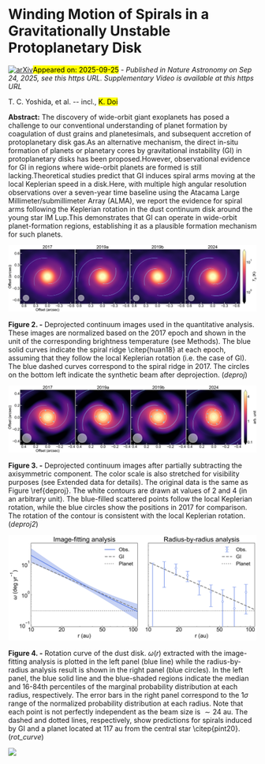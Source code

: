 <div class="macros" style="visibility:hidden;">
$\newcommand{\ensuremath}{}$
$\newcommand{\xspace}{}$
$\newcommand{\object}[1]{\texttt{#1}}$
$\newcommand{\farcs}{{.}''}$
$\newcommand{\farcm}{{.}'}$
$\newcommand{\arcsec}{''}$
$\newcommand{\arcmin}{'}$
$\newcommand{\ion}[2]{#1#2}$
$\newcommand{\textsc}[1]{\textrm{#1}}$
$\newcommand{\hl}[1]{\textrm{#1}}$
$\newcommand{\footnote}[1]{}$
$\newcommand{\bibinfo}[2]{#2}$
$\newcommand{\eprint}[2][]{\url{#2}}$
$\newcommand{\doi}[1]{\url{https://doi.org/#1}}$
$\newcommand{\bibinfo}[2]{#2}$
$\newcommand{\eprint}[2][]{\url{#2}}$
$\newcommand{\doi}[1]{\url{https://doi.org/#1}}$
$\newcommand{\actaa}{Acta Astron.}$
$\newcommand{\araa}{Annu. Rev. Astron. Astrophys.}$
$\newcommand{\areps}{Annu. Rev. Earth Planet. Sci.}$
$\newcommand{\aar}{Astron. Astrophys. Rev.}$
$\newcommand{\ab}{Astrobiology}$
$\newcommand{\aj}{Astron. J.}$
$\newcommand{\ac}{Astron. Comput.}$
$\newcommand{\apart}{Astropart. Phys.}$
$\newcommand{\apj}{Astrophys. J.}$
$\newcommand{\apjl}{Astrophys. J. Lett.}$
$\newcommand{\apjs}{Astrophys. J. Suppl. Ser.}$
$\newcommand{\ao}{Appl. Opt.}$
$\newcommand{\apss}{Astrophys. Space Sci.}$
$\newcommand{\aap}{Astron. Astrophys.}$
$\newcommand{\aapr}{Astron. Astrophys. Rev.}$
$\newcommand{\aaps}{Astron. Astrophys. Suppl.}$
$\newcommand{\baas}{Bull. Am. Astron. Soc.}$
$\newcommand{\caa}{Chin. Astron. Astrophys.}$
$\newcommand{\cjaa}{Chin. J. Astron. Astrophys.}$
$\newcommand{\cqg}{Class. Quantum Gravity}$
$\newcommand{\epsl}{Earth Planet. Sci. Lett.}$
$\newcommand{\expa}{Exp. Astron.}$
$\newcommand{\frass}{Front. Astron. Space Sci.}$
$\newcommand{\gal}{Galaxies}$
$\newcommand{\gca}{Geochim. Cosmochim. Acta}$
$\newcommand{\grl}{Geophys. Res. Lett.}$
$\newcommand{\icarus}{Icarus}$
$\newcommand{\ija}{Int. J. Astrobiol.}$
$\newcommand{\jatis}{J. Astron. Telesc. Instrum. Syst.}$
$\newcommand{\jcap}{J. Cosmol. Astropart. Phys.}$
$\newcommand{\jgr}{J. Geophys. Res.}$
$\newcommand{\jgrp}{J. Geophys. Res.: Planets}$
$\newcommand{\jqsrt}{J. Quant. Spectrosc. Radiat. Transf.}$
$\newcommand{\lrca}{Living Rev. Comput. Astrophys.}$
$\newcommand{\lrr}{Living Rev. Relativ.}$
$\newcommand{\lrsp}{Living Rev. Sol. Phys.}$
$\newcommand{\memsai}{Mem. Soc. Astron. Italiana}$
$\newcommand{\maps}{Meteorit. Planet. Sci.}$
$\newcommand{\mnras}{Mon. Not. R. Astron. Soc.}$
$\newcommand{\nat}{Nature}$
$\newcommand{\nastro}{Nat. Astron.}$
$\newcommand{\ncomms}{Nat. Commun.}$
$\newcommand{\ngeo}{Nat. Geosci.}$
$\newcommand{\nphys}{Nat. Phys.}$
$\newcommand{\na}{New Astron.}$
$\newcommand{\nar}{New Astron. Rev.}$
$\newcommand{\physrep}{Phys. Rep.}$
$\newcommand{\pra}{Phys. Rev. A}$
$\newcommand{\prb}{Phys. Rev. B}$
$\newcommand{\prc}{Phys. Rev. C}$
$\newcommand{\prd}{Phys. Rev. D}$
$\newcommand{\pre}{Phys. Rev. E}$
$\newcommand{\prl}{Phys. Rev. Lett.}$
$\newcommand{\psj}{Planet. Sci. J.}$
$\newcommand{\planss}{Planet. Space Sci.}$
$\newcommand{\pnas}{Proc. Natl Acad. Sci. USA}$
$\newcommand{\procspie}{Proc. SPIE}$
$\newcommand{\pasa}{Publ. Astron. Soc. Aust.}$
$\newcommand{\pasj}{Publ. Astron. Soc. Jpn}$
$\newcommand{\pasp}{Publ. Astron. Soc. Pac.}$
$\newcommand{\raa}{Res. Astron. Astrophys.}$
$\newcommand{\rasti}{RAS Tech. Instrum.}$
$\newcommand{\rmxaa}{Rev. Mexicana Astron. Astrofis.}$
$\newcommand{\rnaas}{Res. Notes Am. Astron. Soc.}$
$\newcommand{\sci}{Science}$
$\newcommand{\sciadv}{Sci. Adv.}$
$\newcommand{\solphys}{Sol. Phys.}$
$\newcommand{\sovast}{Soviet Astron.}$
$\newcommand{\ssr}{Space Sci. Rev.}$
$\newcommand{\uni}{Universe}$
$\newcommand{\rv}[1]{{\color{orange}#1}}$
$\newcommand{\gretwo}{{\rm I\hspace{-1.2pt}I}}$
$\newcommand{\greone}{{\rm I}}$
$\newcommand{\farcs}{\mbox{\ensuremath{.\!\!^{\prime\prime}}}}$
$\newcommand{\figurename}{Supplementary Figure}$
$\newcommand{\tablename}{Supplementary Table}$
$\newcommand\url{#1}$
$\newcommand{\urlprefix}{URL }$
$\newcommand\url{#1}$
$\newcommand{\urlprefix}{URL }$</div>



<div id="title">

# Winding Motion of Spirals in a Gravitationally Unstable Protoplanetary Disk 

</div>
<div id="comments">

[![arXiv](https://img.shields.io/badge/arXiv-2509.19761-b31b1b.svg)](https://arxiv.org/abs/2509.19761)<mark>Appeared on: 2025-09-25</mark> -  _Published in Nature Astronomy on Sep 24, 2025, see this https URL. Supplementary Video is available at this https URL_

</div>
<div id="authors">

T. C. Yoshida, et al. -- incl., <mark>K. Doi</mark>

</div>
<div id="abstract">

**Abstract:** The discovery of wide-orbit giant exoplanets has posed a challenge to our conventional understanding of planet formation by coagulation of dust grains and planetesimals, and subsequent accretion of protoplanetary disk gas.As an alternative mechanism, the direct in-situ formation of planets or planetary cores by gravitational instability (GI) in protoplanetary disks has been proposed.However, observational evidence for GI in regions where wide-orbit planets are formed is still lacking.Theoretical studies predict that GI induces spiral arms moving at the local Keplerian speed in a disk.Here, with multiple high angular resolution observations over a seven-year time baseline using the Atacama Large Millimeter/submillimeter Array (ALMA), we report the evidence for spiral arms following the Keplerian rotation in the dust continuum disk around the young star IM Lup.This demonstrates that GI can operate in wide-orbit planet-formation regions, establishing it as a plausible formation mechanism for such planets.

</div>

<div id="div_fig1">

<img src="tmp_2509.19761/./deprojected.png" alt="Fig2" width="100%"/>

**Figure 2. -** Deprojected continuum images used in the quantitative analysis.
These images are normalized based on the 2017 epoch and shown in the unit of the corresponding brightness temperature (see Methods).
The blue solid curves indicate the spiral ridge \citep{huan18} at each epoch, assuming that they follow the local Keplerian rotation (i.e. the case of GI).
The blue dashed curves correspond to the spiral ridge in 2017.
The circles on the bottom left indicate the synthetic beam after deprojection.
 (*deproj*)

</div>
<div id="div_fig2">

<img src="tmp_2509.19761/./deprojected_v3.png" alt="Fig3" width="100%"/>

**Figure 3. -** Deprojected continuum images after partially subtracting the axisymmetric component.
The color scale is also stretched for visibility purposes (see Extended data for details).
The original data is the same as Figure \ref{deproj}.
The white contours are drawn at values of 2 and 4 (in an arbitrary unit).
The blue-filled scattered points follow the local Keplerian rotation, while the blue circles show the positions in 2017 for comparison. The rotation of the contour is consistent with the local Keplerian rotation.
 (*deproj2*)

</div>
<div id="div_fig3">

<img src="tmp_2509.19761/./rot_curve.png" alt="Fig4" width="100%"/>

**Figure 4. -** Rotation curve of the dust disk. $\omega(r)$ extracted with the image-fitting analysis is plotted in the left panel (blue line) while the radius-by-radius analysis result is shown in the right panel (blue circles). In the left panel, the blue solid line and the blue-shaded regions indicate the median and 16-84th percentiles of the marginal probability distribution at each radius, respectively.
The error bars in the right panel correspond to the $1\sigma$ range of the normalized probability distribution at each radius. Note that each point is not perfectly independent as the beam size is ${\sim}24$ au.
The dashed and dotted lines, respectively, show predictions for spirals induced by GI and a planet located at 117 au from the central star \citep{pint20}.
 (*rot_curve*)

</div><div id="qrcode"><img src=https://api.qrserver.com/v1/create-qr-code/?size=100x100&data="https://arxiv.org/abs/2509.19761"></div>